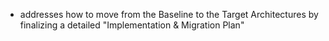 - addresses how to move from the Baseline to the Target Architectures by finalizing a detailed "Implementation & Migration Plan"
